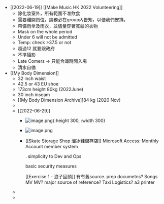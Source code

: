 - [[2022-06-19]] [[Make Music HK 2022 Volunteering]]
	- 除化妝室外，所有範圍不准飲食
	- 需要離開崗位，請務必在group內告知，以便我們安排。
	- 帶備雨傘及雨衣，並儘量穿著寬鬆的衣物
	- Mask on the whole period
	- Under 6 will not be admitted
	- Temp: check >37.5 or not
	- 超過12 就要跟政府
	- 不準攝影
	- Late Comers -> 只能合識時間入場
	- 清水自備
- [[My Body Dimension]]
	- 32 inch waist
	- 42.5 or 43 EU shoe
	- 173cm height  80kg (2022June)
	- 30 inch inseam
	- [[My Body Dimension Archive]]84 kg (2020 Nov)
	-
	- [[2022-06-29]]
		- ![image.png](../assets/image_1655460942761_0.png){:height 300, :width 300}
		- ![image.png](../assets/image_1655462600787_0.png)
		- [[Skate Storage Shop 溜冰鞋儲存店]] Microsoft Access: Monthly Account member system
		  
		  . simplicity to Dev and Ops
		  
		  basic security measures
		  
		  [[Exercise 1 - 浪子回頭]]
		  有冇舊source. prep documetns?
		  Songs MV
		  MV? major source of reference?
		  Taxi Logistics?
		  a3 printer
	-
	-
